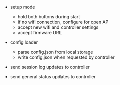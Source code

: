 
- setup mode
  - hold both buttons during start
  - if no wifi connection, configure for open AP
  - accept new wifi and controller settings
  - accept firmware URL

- config loader
  - parse config.json from local storage
  - write config.json when requested by controller

- send session log updates to controller
- send general status updates to controller
